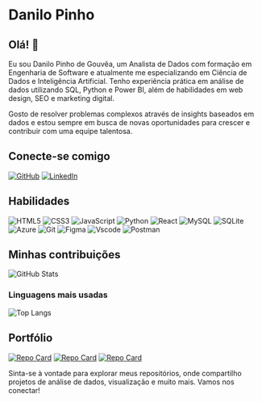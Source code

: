 # Danilo Pinho

## Olá! 👋

<p>Eu sou Danilo Pinho de Gouvêa, um Analista de Dados com formação em Engenharia de Software e atualmente me especializando em Ciência de Dados e Inteligência Artificial. Tenho experiência prática em análise de dados utilizando SQL, Python e Power BI, além de habilidades em web design, SEO e marketing digital.</p>

<p>Gosto de resolver problemas complexos através de insights baseados em dados e estou sempre em busca de novas oportunidades para crescer e contribuir com uma equipe talentosa.</p>

## Conecte-se comigo
[![GitHub](https://img.shields.io/badge/GitHub-100000?style=for-the-badge&logo=github&logoColor=white)](https://github.com/danilopinho75)
[![LinkedIn](https://img.shields.io/badge/LinkedIn-0077B5?style=for-the-badge&logo=linkedin&logoColor=white)](https://www.linkedin.com/in/danilo-pinho-6b1b00242/)

## Habilidades
![HTML5](https://img.shields.io/badge/HTML5-E34F26?style=for-the-badge&logo=html5&logoColor=white)
![CSS3](https://img.shields.io/badge/CSS3-1572B6?style=for-the-badge&logo=css3&logoColor=white)
![JavaScript](https://img.shields.io/badge/JavaScript-F7DF1E?style=for-the-badge&logo=javascript&logoColor=black)
![Python](https://img.shields.io/badge/python-3670A0?style=for-the-badge&logo=python&logoColor=ffdd54)
![React](https://img.shields.io/badge/React-20232A?style=for-the-badge&logo=react&logoColor=61DAFB)
![MySQL](https://img.shields.io/badge/MySQL-00000F?style=for-the-badge&logo=mysql&logoColor=white)
![SQLite](https://img.shields.io/badge/SQLite-000?style=for-the-badge&logo=sqlite&logoColor=07405E)
![Azure](https://img.shields.io/badge/Azure-blue?style=for-the-badge&logo=microsoft%20azure&logoColor=blue&labelColor=FFFFFF&link=https%3A%2F%2Fimages.app.goo.gl%2FK7PN1jYJd57x4q7A8)
![Git](https://img.shields.io/badge/GIT-E44C30?style=for-the-badge&logo=git&logoColor=white)
![Figma](https://img.shields.io/badge/Figma-696969?style=for-the-badge&logo=figma&logoColor=figma)
![Vscode](https://img.shields.io/badge/Vscode-007ACC?style=for-the-badge&logo=visual-studio-code&logoColor=white)
![Postman](https://img.shields.io/badge/Postman-FF6C37.svg?style=for-the-badge&logo=Postman&logoColor=white)

## Minhas contribuições
![GitHub Stats](https://github-readme-stats.vercel.app/api?username=danilopinho75&theme=transparent&bg_color=000&border_color=30A3DC&show_icons=true&icon_color=30A3DC&title_color=E94D5F&text_color=FFF)

### Linguagens mais usadas
![Top Langs](https://github-readme-stats-git-masterrstaa-rickstaa.vercel.app/api/top-langs/?username=danilopinho75&bg_color=000&border_color=30A3DC&title_color=E94D5F&text_color=FFF)

## Portfólio
[![Repo Card](https://github-readme-stats.vercel.app/api/pin/?username=danilopinho75&repo=Portfolio-Analise-de-Dados-Pizzaria&bg_color=000&border_color=30A3DC&show_icons=true&icon_color=30A3DC&title_color=E94D5F&text_color=FFF)](https://github.com/danilopinho75/Portfolio-Analise-de-Dados-Pizzaria)
[![Repo Card](https://github-readme-stats.vercel.app/api/pin/?username=danilopinho75&repo=analise-de-dados-rh&bg_color=000&border_color=30A3DC&show_icons=true&icon_color=30A3DC&title_color=E94D5F&text_color=FFF)](https://github.com/danilopinho75/analise-de-dados-rh)
[![Repo Card](https://github-readme-stats.vercel.app/api/pin/?username=danilopinho75&repo=projetos-web-scraping&bg_color=000&border_color=30A3DC&show_icons=true&icon_color=30A3DC&title_color=E94D5F&text_color=FFF)](https://github.com/danilopinho75/projetos-web-scraping)

<p>Sinta-se à vontade para explorar meus repositórios, onde compartilho projetos de análise de dados, visualização e muito mais. Vamos nos conectar!</p>